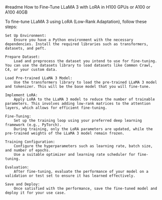 #readme 
How to Fine-Tune LLaMA 3 with LoRA in H100 GPUs or A100 or A100 40GB

To fine-tune LLaMA 3 using LoRA (Low-Rank Adaptation), follow these steps:

    Set Up Environment:
        Ensure you have a Python environment with the necessary dependencies. Install the required libraries such as transformers, datasets, and peft.

    Prepare Dataset:
        Load and preprocess the dataset you intend to use for fine-tuning. You can use the datasets library to load datasets like Common Crawl, C4, or your custom data.

    Load Pre-trained LLaMA 3 Model:
        Use the transformers library to load the pre-trained LLaMA 3 model and tokenizer. This will be the base model that you will fine-tune.

    Implement LoRA:
        Apply LoRA to the LLaMA 3 model to reduce the number of trainable parameters. This involves adding low-rank matrices to the attention layers, which allows for efficient fine-tuning.

    Fine-Tuning:
        Set up the training loop using your preferred deep learning framework (e.g., PyTorch).
        During training, only the LoRA parameters are updated, while the pre-trained weights of the LLaMA 3 model remain frozen.

    Training Configuration:
        Configure the hyperparameters such as learning rate, batch size, and number of epochs.
        Use a suitable optimizer and learning rate scheduler for fine-tuning.

    Evaluation:
        After fine-tuning, evaluate the performance of your model on a validation or test set to ensure it has learned effectively.

    Save and Deploy:
        Once satisfied with the performance, save the fine-tuned model and deploy it for your use case.
